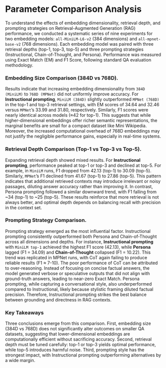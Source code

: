 # Parameter Comparison Analysis

To understand the effects of embedding dimensionality, retrieval depth, and prompting strategies on Retrieval-Augmented Generation (RAG) performance, we conducted a systematic series of nine experiments for two embedding models: `all-MiniLM-L6-v2` (384 dimensions) and `all-mpnet-base-v2` (768 dimensions). Each embedding model was paired with three retrieval depths (top-1, top-3, top-5) and three prompting strategies (Instructional, Chain-of-Thought, and Persona). Performance was measured using Exact Match (EM) and F1 Score, following standard QA evaluation methodology.

### Embedding Size Comparison (384D vs 768D).
Results indicate that increasing embedding dimensionality from `384D (MiniLM)` to `768D (MPNet)` did not uniformly improve accuracy. For **Instructional prompting**, `MiniLM (384D)` slightly outperformed `MPNet (768D)` in the top-1 and top-3 retrieval settings, with EM scores of 34.64 and 32.46 versus `MPNet`’s 33.99 and 31.80, respectively. Similarly, F1 scores were nearly identical across models (≈42 for top-1). This suggests that while higher-dimensional embeddings offer richer semantic representations, the marginal benefits are small for a compact dataset like Mini Wikipedia. Moreover, the increased computational overhead of 768D embeddings may not justify the negligible performance gains, especially in real-time systems.

### Retrieval Depth Comparison (Top-1 vs Top-3 vs Top-5).
Expanding retrieval depth showed mixed results. For **Instructional prompting**, performance peaked at top-1 or top-3 and declined at top-5. For example, in `MiniLM` runs, F1 dropped from 42.13 (top-1) to 30.09 (top-5). Similarly, `MPNet`’s F1 declined from 41.67 (top-1) to 27.86 (top-5). This pattern indicates that additional retrieved contexts may introduce irrelevant or noisy passages, diluting answer accuracy rather than improving it. In contrast, Persona prompting followed a similar downward trend, with F1 falling from ~34 (top-1) to ~25 (top-5). These results reinforce that more retrieval is not always better, and optimal depth depends on balancing recall with precision in the context set.

### Prompting Strategy Comparison.
Prompting strategy emerged as the most influential factor. Instructional prompting consistently outperformed both Persona and Chain-of-Thought across all dimensions and depths. For instance, **Instructional prompting** with `MiniLM top-1` achieved the highest F1 score (42.13), while **Persona** lagged (F1 = 34.09) and **Chain-of-Thought** collapsed (F1 = 10.22). This trend was replicated in MPNet runs, with CoT again failing to produce reliable results (F1 ≈ 7-10). The poor performance of CoT can be attributed to over-reasoning. Instead of focusing on concise factual answers, the model generated verbose or speculative outputs that did not align with ground-truth answers, leading to near-zero Exact Match. Persona prompting, while capturing a conversational style, also underperformed compared to Instructional, likely because stylistic framing diluted factual precision. Therefore, Instructional prompting strikes the best balance between grounding and directness in RAG contexts.

### Key Takeaways
Three conclusions emerge from this comparison. First, embedding size (384D vs 768D) does not significantly alter outcomes on smaller QA datasets, suggesting that lower-dimensional embeddings are computationally efficient without sacrificing accuracy. Second, retrieval depth must be tuned carefully: top-1 or top-3 yields optimal performance, while top-5 introduces harmful noise. Third, prompting style has the strongest impact, with Instructional prompting outperforming alternatives by a wide margin.
